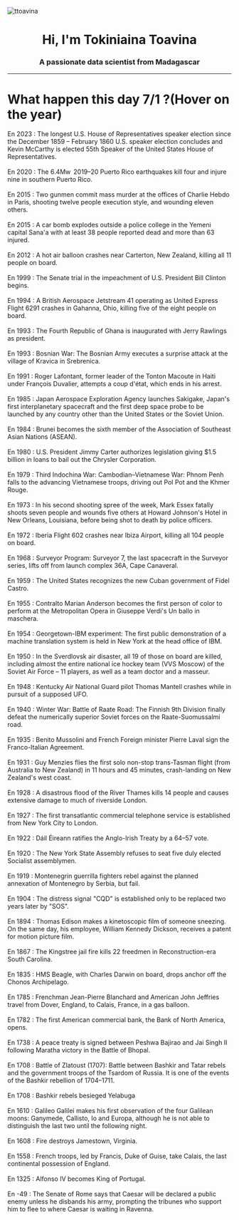 
<p align="left"> <img src="https://komarev.com/ghpvc/?username=ttoavina&label=Profile%20views&color=0e75b6&style=flat" alt="ttoavina" /> </p>
<h1 align="center">Hi, I'm Tokiniaina Toavina</h1>
<h3 align="center">A passionate data scientist from Madagascar</h3>
    
<hr/>
<h1> What happen this day 7/1 ?(Hover on the year)</h1>

En 2023 : The longest U.S. House of Representatives speaker election since the December 1859 – February 1860 U.S. speaker election concludes and Kevin McCarthy is elected 55th Speaker of the United States House of Representatives.
<br/><br/>
En 2020 : The 6.4Mw  2019–20 Puerto Rico earthquakes kill four and injure nine in southern Puerto Rico.
<br/><br/>
En 2015 : Two gunmen commit mass murder at the offices of Charlie Hebdo in Paris, shooting twelve people execution style, and wounding eleven others.
<br/><br/>
En 2015 : A car bomb explodes outside a police college in the Yemeni capital Sana'a with at least 38 people reported dead and more than 63 injured.
<br/><br/>
En 2012 : A hot air balloon crashes near Carterton, New Zealand, killing all 11 people on board.
<br/><br/>
En 1999 : The Senate trial in the impeachment of U.S. President Bill Clinton begins.
<br/><br/>
En 1994 : A British Aerospace Jetstream 41 operating as United Express Flight 6291 crashes in Gahanna, Ohio, killing five of the eight people on board.
<br/><br/>
En 1993 : The Fourth Republic of Ghana is inaugurated with Jerry Rawlings as president.
<br/><br/>
En 1993 : Bosnian War: The Bosnian Army executes a surprise attack at the village of Kravica in Srebrenica.
<br/><br/>
En 1991 : Roger Lafontant, former leader of the Tonton Macoute in Haiti under François Duvalier, attempts a coup d'état, which ends in his arrest.
<br/><br/>
En 1985 : Japan Aerospace Exploration Agency launches Sakigake, Japan's first interplanetary spacecraft and the first deep space probe to be launched by any country other than the United States or the Soviet Union.
<br/><br/>
En 1984 : Brunei becomes the sixth member of the Association of Southeast Asian Nations (ASEAN).
<br/><br/>
En 1980 : U.S. President Jimmy Carter authorizes legislation giving $1.5 billion in loans to bail out the Chrysler Corporation.
<br/><br/>
En 1979 : Third Indochina War: Cambodian–Vietnamese War: Phnom Penh falls to the advancing Vietnamese troops, driving out Pol Pot and the Khmer Rouge.
<br/><br/>
En 1973 : In his second shooting spree of the week, Mark Essex fatally shoots seven people and wounds five others at Howard Johnson's Hotel in New Orleans, Louisiana, before being shot to death by police officers.
<br/><br/>
En 1972 : Iberia Flight 602 crashes near Ibiza Airport, killing all 104 people on board.
<br/><br/>
En 1968 : Surveyor Program: Surveyor 7, the last spacecraft in the Surveyor series, lifts off from launch complex 36A, Cape Canaveral.
<br/><br/>
En 1959 : The United States recognizes the new Cuban government of Fidel Castro.
<br/><br/>
En 1955 : Contralto Marian Anderson becomes the first person of color to perform at the Metropolitan Opera in Giuseppe Verdi's Un ballo in maschera.
<br/><br/>
En 1954 : Georgetown-IBM experiment: The first public demonstration of a machine translation system is held in New York at the head office of IBM.
<br/><br/>
En 1950 : In the Sverdlovsk air disaster, all 19 of those on board are killed, including almost the entire national ice hockey team (VVS Moscow) of the Soviet Air Force – 11 players, as well as a team doctor and a masseur.
<br/><br/>
En 1948 : Kentucky Air National Guard pilot Thomas Mantell crashes while in pursuit of a supposed UFO.
<br/><br/>
En 1940 : Winter War: Battle of Raate Road: The Finnish 9th Division finally defeat the numerically superior Soviet forces on the Raate-Suomussalmi road.
<br/><br/>
En 1935 : Benito Mussolini and French Foreign minister Pierre Laval sign the Franco-Italian Agreement.
<br/><br/>
En 1931 : Guy Menzies flies the first solo non-stop trans-Tasman flight (from Australia to New Zealand) in 11 hours and 45 minutes, crash-landing on New Zealand's west coast.
<br/><br/>
En 1928 : A disastrous flood of the River Thames kills 14 people and causes extensive damage to much of riverside London.
<br/><br/>
En 1927 : The first transatlantic commercial telephone service is established from New York City to London.
<br/><br/>
En 1922 : Dáil Éireann ratifies the Anglo-Irish Treaty by a 64–57 vote.
<br/><br/>
En 1920 : The New York State Assembly refuses to seat five duly elected Socialist assemblymen.
<br/><br/>
En 1919 : Montenegrin guerrilla fighters rebel against the planned annexation of Montenegro by Serbia, but fail.
<br/><br/>
En 1904 : The distress signal "CQD" is established only to be replaced two years later by "SOS".
<br/><br/>
En 1894 : Thomas Edison makes a kinetoscopic film of someone sneezing. On the same day, his employee, William Kennedy Dickson, receives a patent for motion picture film.
<br/><br/>
En 1867 : The Kingstree jail fire kills 22 freedmen in Reconstruction-era South Carolina.
<br/><br/>
En 1835 : HMS Beagle, with Charles Darwin on board, drops anchor off the Chonos Archipelago.
<br/><br/>
En 1785 : Frenchman Jean-Pierre Blanchard and American John Jeffries travel from Dover, England, to Calais, France, in a gas balloon.
<br/><br/>
En 1782 : The first American commercial bank, the Bank of North America, opens.
<br/><br/>
En 1738 : A peace treaty is signed between Peshwa Bajirao and Jai Singh II following Maratha victory in the Battle of Bhopal.
<br/><br/>
En 1708 : Battle of Zlatoust (1707): Battle between Bashkir and Tatar rebels and the government troops of the Tsardom of Russia. It is one of the events of the Bashkir rebellion of 1704–1711.
<br/><br/>
En 1708 : Bashkir rebels besieged Yelabuga
<br/><br/>
En 1610 : Galileo Galilei makes his first observation of the four Galilean moons: Ganymede, Callisto, Io and Europa, although he is not able to distinguish the last two until the following night.
<br/><br/>
En 1608 : Fire destroys Jamestown, Virginia.
<br/><br/>
En 1558 : French troops, led by Francis, Duke of Guise, take Calais, the last continental possession of England.
<br/><br/>
En 1325 : Alfonso IV becomes King of Portugal.
<br/><br/>
En -49 : The Senate of Rome says that Caesar will be declared a public enemy unless he disbands his army, prompting the tribunes who support him to flee to where Caesar is waiting in Ravenna.
<br/><br/>

